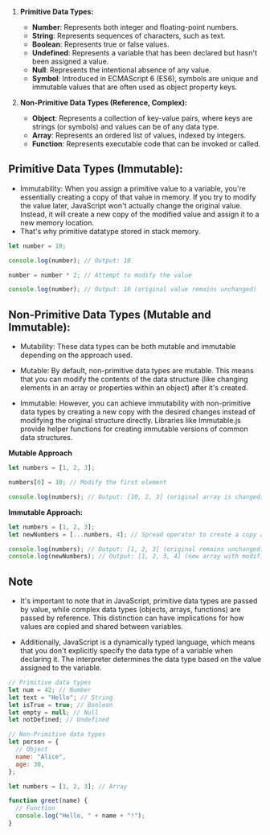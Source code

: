 1. **Primitive Data Types:**

   - **Number**: Represents both integer and floating-point numbers.
   - **String**: Represents sequences of characters, such as text.
   - **Boolean**: Represents true or false values.
   - **Undefined**: Represents a variable that has been declared but hasn't been assigned a value.
   - **Null**: Represents the intentional absence of any value.
   - **Symbol**: Introduced in ECMAScript 6 (ES6), symbols are unique and immutable values that are often used as object property keys.

2. **Non-Primitive Data Types (Reference, Complex):**
   - **Object**: Represents a collection of key-value pairs, where keys are strings (or symbols) and values can be of any data type.
   - **Array**: Represents an ordered list of values, indexed by integers.
   - **Function**: Represents executable code that can be invoked or called.

## Primitive Data Types (Immutable):

- Immutability: When you assign a primitive value to a variable, you're essentially creating a copy of that value in memory. If you try to modify the value later, JavaScript won't actually change the original value. Instead, it will create a new copy of the modified value and assign it to a new memory location.
- That's why primitive datatype stored in stack memory.

```javascript
let number = 10;

console.log(number); // Output: 10

number = number * 2; // Attempt to modify the value

console.log(number); // Output: 10 (original value remains unchanged)
```

## Non-Primitive Data Types (Mutable and Immutable):

- Mutability: These data types can be both mutable and immutable depending on the approach used.

- Mutable: By default, non-primitive data types are mutable. This means that you can modify the contents of the data structure (like changing elements in an array or properties within an object) after it's created.

- Immutable: However, you can achieve immutability with non-primitive data types by creating a new copy with the desired changes instead of modifying the original structure directly. Libraries like Immutable.js provide helper functions for creating immutable versions of common data structures.

**Mutable Approach**

```javascript
let numbers = [1, 2, 3];

numbers[0] = 10; // Modify the first element

console.log(numbers); // Output: [10, 2, 3] (original array is changed)
```

**Immutable Approach:**

```javascript
let numbers = [1, 2, 3];
let newNumbers = [...numbers, 4]; // Spread operator to create a copy and add 4

console.log(numbers); // Output: [1, 2, 3] (original remains unchanged)
console.log(newNumbers); // Output: [1, 2, 3, 4] (new array with modification)
```

## Note

- It's important to note that in JavaScript, primitive data types are passed by value, while complex data types (objects, arrays, functions) are passed by reference. This distinction can have implications for how values are copied and shared between variables.

- Additionally, JavaScript is a dynamically typed language, which means that you don't explicitly specify the data type of a variable when declaring it. The interpreter determines the data type based on the value assigned to the variable.

```javascript
// Primitive data types
let num = 42; // Number
let text = "Hello"; // String
let isTrue = true; // Boolean
let empty = null; // Null
let notDefined; // Undefined

// Non-Primitive data types
let person = {
  // Object
  name: "Alice",
  age: 30,
};

let numbers = [1, 2, 3]; // Array

function greet(name) {
  // Function
  console.log("Hello, " + name + "!");
}
```
